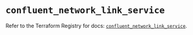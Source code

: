 # `confluent_network_link_service`

Refer to the Terraform Registry for docs: [`confluent_network_link_service`](https://registry.terraform.io/providers/confluentinc/confluent/2.9.0/docs/resources/network_link_service).
